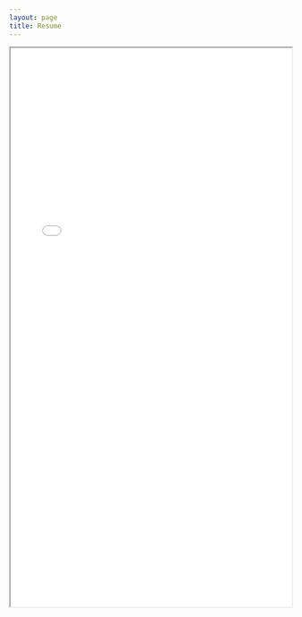 ```yaml
---
layout: page
title: Resume
---
```


<iframe src="../../../assets/files/Ryan_CV.pdf" width="100%" height="1000px">
    This browser does not support PDFs. Please download the PDF to view it:
    <a href="../../../assets/files/Ryan_CV.pdf">Download Resume</a>.
</iframe>
